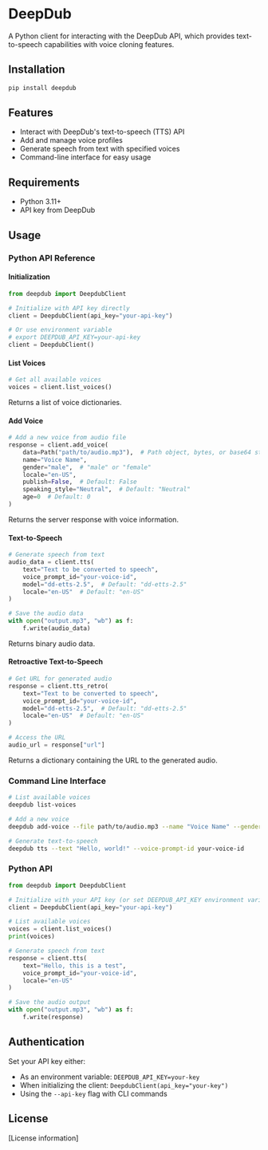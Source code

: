 # DeepDub

A Python client for interacting with the DeepDub API, which provides text-to-speech capabilities with voice cloning features.

## Installation

```bash
pip install deepdub
```

## Features

- Interact with DeepDub's text-to-speech (TTS) API
- Add and manage voice profiles
- Generate speech from text with specified voices
- Command-line interface for easy usage

## Requirements

- Python 3.11+
- API key from DeepDub

## Usage

### Python API Reference

#### Initialization

```python
from deepdub import DeepdubClient

# Initialize with API key directly
client = DeepdubClient(api_key="your-api-key")

# Or use environment variable
# export DEEPDUB_API_KEY=your-api-key
client = DeepdubClient()
```

#### List Voices

```python
# Get all available voices
voices = client.list_voices()
```

Returns a list of voice dictionaries.

#### Add Voice

```python
# Add a new voice from audio file
response = client.add_voice(
    data=Path("path/to/audio.mp3"),  # Path object, bytes, or base64 string
    name="Voice Name",
    gender="male",  # "male" or "female"
    locale="en-US",
    publish=False,  # Default: False
    speaking_style="Neutral",  # Default: "Neutral"
    age=0  # Default: 0
)
```

Returns the server response with voice information.

#### Text-to-Speech

```python
# Generate speech from text
audio_data = client.tts(
    text="Text to be converted to speech",
    voice_prompt_id="your-voice-id",
    model="dd-etts-2.5",  # Default: "dd-etts-2.5"
    locale="en-US"  # Default: "en-US"
)

# Save the audio data
with open("output.mp3", "wb") as f:
    f.write(audio_data)
```

Returns binary audio data.

#### Retroactive Text-to-Speech

```python
# Get URL for generated audio
response = client.tts_retro(
    text="Text to be converted to speech",
    voice_prompt_id="your-voice-id",
    model="dd-etts-2.5",  # Default: "dd-etts-2.5"
    locale="en-US"  # Default: "en-US"
)

# Access the URL
audio_url = response["url"]
```

Returns a dictionary containing the URL to the generated audio.

### Command Line Interface

```bash
# List available voices
deepdub list-voices

# Add a new voice
deepdub add-voice --file path/to/audio.mp3 --name "Voice Name" --gender male --locale en-US

# Generate text-to-speech
deepdub tts --text "Hello, world!" --voice-prompt-id your-voice-id
```

### Python API

```python
from deepdub import DeepdubClient

# Initialize with your API key (or set DEEPDUB_API_KEY environment variable)
client = DeepdubClient(api_key="your-api-key")

# List available voices
voices = client.list_voices()
print(voices)

# Generate speech from text
response = client.tts(
    text="Hello, this is a test",
    voice_prompt_id="your-voice-id",
    locale="en-US"
)

# Save the audio output
with open("output.mp3", "wb") as f:
    f.write(response)
```

## Authentication

Set your API key either:
- As an environment variable: `DEEPDUB_API_KEY=your-key`
- When initializing the client: `DeepdubClient(api_key="your-key")`
- Using the `--api-key` flag with CLI commands

## License

[License information]
